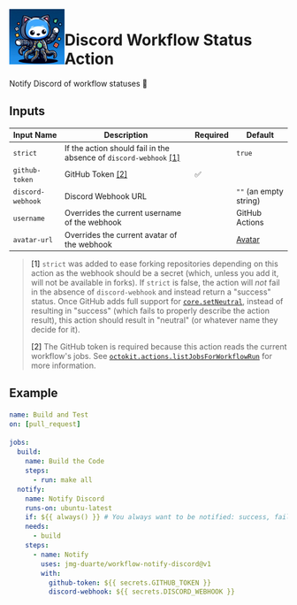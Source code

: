 <img align="left" src="static/avatar.jpg" width=100/>

# Discord Workflow Status Action

Notify Discord of workflow statuses 🤖

## Inputs

| Input Name        | Description                                                             | Required | Default                                                                                                                           |
| ----------------- | ----------------------------------------------------------------------- | -------- | --------------------------------------------------------------------------------------------------------------------------------- |
| `strict`          | If the action should fail in the absence of `discord-webhook` [[1]](#1) |          | `true`                                                                                                                            |
| `github-token`    | GitHub Token [[2]](#2)                                                  | ✅       |                                                                                                                                   |
| `discord-webhook` | Discord Webhook URL                                                     |          | `""` (an empty string)                                                                                                            |
| `username`        | Overrides the current username of the webhook                           |          | GitHub Actions                                                                                                                    |
| `avatar-url`      | Overrides the current avatar of the webhook                             |          | [Avatar]("https://github.com/jmg-duarte/discord-workflow-status/blob/f303b155a2868ed6b32d42b8b27895ccf05fd438/static/avatar.jpg") |

> <a name="1">[1]</a> `strict` was added to ease forking repositories depending on this action
> as the webhook should be a secret (which, unless you add it, will not be available in forks).
> If `strict` is false, the action will _not_ fail in the absence of `discord-webhook` and instead return a "success" status.
> Once GitHub adds full support for [`core.setNeutral`](https://github.com/actions/toolkit/tree/main/packages/core#exit-codes),
> instead of resulting in "success" (which fails to properly describe the action result),
> this action should result in "neutral" (or whatever name they decide for it).
>
> <a name="2">[2]</a> The GitHub token is required because this action reads the current workflow's jobs.
> See [`octokit.actions.listJobsForWorkflowRun`](https://octokit.github.io/rest.js/v19#actions-list-jobs-for-workflow-run) for more information.

## Example

```yaml
name: Build and Test
on: [pull_request]

jobs:
  build:
    name: Build the Code
    steps:
      - run: make all
  notify:
    name: Notify Discord
    runs-on: ubuntu-latest
    if: ${{ always() }} # You always want to be notified: success, failure, or cancelled
    needs:
      - build
    steps:
      - name: Notify
        uses: jmg-duarte/workflow-notify-discord@v1
        with:
          github-token: ${{ secrets.GITHUB_TOKEN }}
          discord-webhook: ${{ secrets.DISCORD_WEBHOOK }}
```
